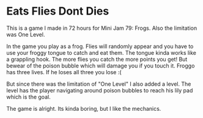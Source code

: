 # Eats Flies Dont Dies
 
This is a game I made in 72 hours for Mini Jam 79: Frogs. Also the limitation was One Level.

In the game you play as a frog. Flies will randomly appear and you have to use your froggy tongue to catch and eat them. The tongue kinda works like a grappling hook. The more flies you catch the more points you get! But bewear of the poison bubble which will damage you if you touch it. Froggo has three lives. If he loses all three you lose :(

But since there was the limitation of "One Level" I also added a level. The level has the player navigating around poison bubbles to reach his lily pad which is the goal.

The game is alright. Its kinda boring, but I like the mechanics.

